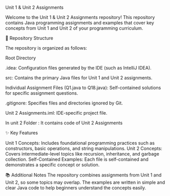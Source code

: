 Unit 1 & Unit 2 Assignments

Welcome to the Unit 1 & Unit 2 Assignments repository! This repository contains Java programming assignments and examples that cover key concepts from Unit 1 and Unit 2 of your programming curriculum.

📂 Repository Structure

The repository is organized as follows:

Root Directory

.idea: Configuration files generated by the IDE (such as IntelliJ IDEA).

src: Contains the primary Java files for Unit 1 and Unit 2 assignments.

Individual Assignment Files (Q1.java to Q18.java): Self-contained solutions for specific assignment questions.

.gitignore: Specifies files and directories ignored by Git.

Unit 2 Assignments.iml: IDE-specific project file.


In unit 2 Folder : It contains code of Unit 2 Assignments 



✨ Key Features

Unit 1 Concepts: Includes foundational programming practices such as constructors, basic operations, and string manipulations.
Unit 2 Concepts: Covers intermediate-level topics like recursion, inheritance, and garbage collection.
Self-Contained Examples: Each file is self-contained and demonstrates a specific concept or solution.


📚 Additional Notes
The repository combines assignments from Unit 1 and Unit 2, so some topics may overlap.
The examples are written in simple and clear Java code to help beginners understand the concepts easily.
